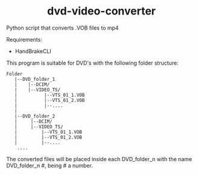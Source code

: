 <h1 align="center">dvd-video-converter</h1>

Python script that converts .VOB files to mp4

Requirements:
- HandBrakeCLI

This program is suitable for DVD's with the following folder structure:

    Folder
       |--DVD_folder_1
       |    |--DCIM/
       |    |--VIDEO_TS/
       |          |--VTS_01_1.VOB
       |          |--VTS_01_2.VOB
       |          |--....
       |
       |--DVD_folder_2
       |     |--DCIM/
       |     |--VIDEO_TS/
       |         |--VTS_01_1.VOB
       |         |--VTS_01_2.VOB
       |         |--....
        ....

The converted files will be placed inside each DVD_folder_n with the name DVD_folder_n #, being # a number.